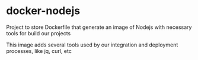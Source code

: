 # docker-nodejs

Project to store Dockerfile that generate an image of Nodejs with necessary tools for build our projects

This image adds several tools used by our integration and deployment processes, like jq, curl, etc
